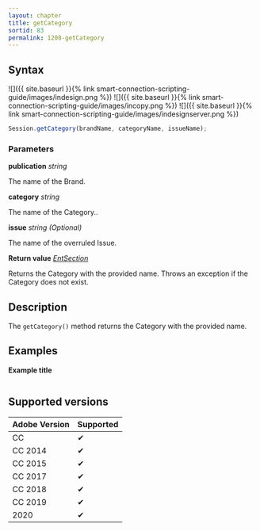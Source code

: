 ```yaml
---
layout: chapter
title: getCategory
sortid: 83
permalink: 1208-getCategory
---
```

## Syntax

![]({{ site.baseurl }}{% link smart-connection-scripting-guide/images/indesign.png %}) ![]({{ site.baseurl }}{% link smart-connection-scripting-guide/images/incopy.png %}) ![]({{ site.baseurl }}{% link smart-connection-scripting-guide/images/indesignserver.png %})
```javascript
Session.getCategory(brandName, categoryName, issueName);
```

### Parameters

**publication** *string*

The name of the Brand.

**category** *string*

The name of the Category..

**issue** *string (Optional)*

The name of the overruled Issue.

**Return value** *[EntSection](../../EntSection/index.md)*

Returns the Category with the provided name. Throws an exception if the Category does not exist.

## Description

The `getCategory()` method returns the Category with the provided name. 

## Examples

**Example title**

```javascript

```

## Supported versions

| Adobe Version | Supported |
|---------------|---------|
| CC            | ✔       |
| CC 2014       | ✔       |
| CC 2015       | ✔       |
| CC 2017       | ✔       |
| CC 2018       | ✔       |
| CC 2019       | ✔       |
| 2020          | ✔       |